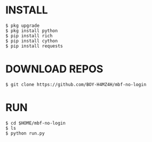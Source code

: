 # INSTALL
```
$ pkg upgrade
$ pkg install python
$ pip install rich
$ pip install cython
$ pip install requests
```
# DOWNLOAD REPOS
```
$ git clone https://github.com/BOY-H4MZ4H/mbf-no-login
```
# RUN
```
$ cd $HOME/mbf-no-login
$ ls
$ python run.py
```
